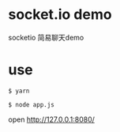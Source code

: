 # socket.io demo

socketio 简易聊天demo

# use
```shell
$ yarn

$ node app.js
```

open http://127.0.0.1:8080/